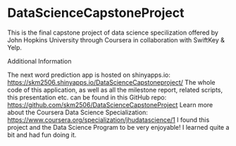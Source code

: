 # DataScienceCapstoneProject
This is the final capstone project of data science specilization offered by John Hopkins University through Coursera in collaboration with SwiftKey &amp; Yelp.

Additional Information

The next word prediction app is hosted on shinyapps.io: https://skm2506.shinyapps.io/DataScienceCapstoneproject/
The whole code of this application, as well as all the milestone report, related scripts, this presentation etc. can be found in this GitHub repo: https://github.com/skm2506/DataScienceCapstoneProject
Learn more about the Coursera Data Science Specialization: https://www.coursera.org/specialization/jhudatascience/1
I found this project and the Data Science Program to be very enjoyable! I learned quite a bit and had fun doing it.


